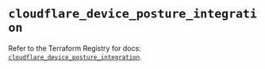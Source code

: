 # `cloudflare_device_posture_integration`

Refer to the Terraform Registry for docs: [`cloudflare_device_posture_integration`](https://registry.terraform.io/providers/cloudflare/cloudflare/4.3.0/docs/resources/device_posture_integration).
